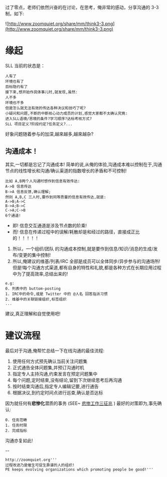 过了零点，老师们依然兴奋的在讨论，在思考，俺非常的感动，分享沟通的 3-3制，如下:

![http://www.zoomquiet.org/share/mm/think3-3.png](http://www.zoomquiet.org/share/mm/think3-3.png)

# 缘起 #
SLL 当前的状态是：
```
人有了
环境也有了
目标隐约有了
接下来,想开始作具体事儿时,就发现,虽然:
人不多
环境也不多
但是怎么就无法有效的传达各种决议和技巧了呢?
小疑问和问题,不断的中断核心动力成员的计划,感觉大家都不太确认究竟:
进入SLL语境/思境的条件?学习顺序?达标考核方式?
SLL 项目定义?阶段约定?任务定义?...
```

好象问题随着参与的加深,越來越多,越來越杂?

## 沟通成本！ ##
其实,一切都是忘记了沟通成本!
简单的说,从俺的体验,沟通成本难以控制在于,沟通节点的线性增长和沟通/确认渠道的指数增长的矛盾和不可控制!
```
比如 A,B两个人沟通时想作到信息有效传达:
A->B 信息传达
B->A 信息反馈,确认理解;
然则 A,B,C 三人时,要作到同等质量的信息有效传达,就是:
A->B;A->C
B->A;B->C
C->A;C->B
6个通道! 
```
  * 即! 信息交互通道是涉及节点数的阶乘!
  * 而! 信息在传递过程中的误解/耗散却是和经过的路径，直接成正比的！！！！！

  1. 所以，一个组织/团队 的沟通成本控制,就是要作到信息/知识/消息的生成/发布/变更的集中控制!
  1. 所以,俺建议的维基/列表/IRC 全部是成员可以全体同步/异步参与的沟通场所!
但是!每个沟通方式渠道,都有自身的特性和礼貌,都是各种方式在长期应用过程中为了提高效率,总结出来的!
```
e.g:
0. 列表中的 buttom-posting
1. IRC中的命令,或是 Twitter 中的 @人名 回答指派习惯
2. 维基中的关联链接组织,标签组织
...
```
建议,真正理解和自觉使用吧!

# 建议流程 #
最后对于沟通,俺帮忙总结一下在线沟通的最佳流程:
  1. 使用任何方式预先确认当前关注问题集
  1. 正式通告全体问题集,并预订沟通时机
  1. 指定专人主持沟通,约束发言在预定问题集中
  1. 每个问题,定时结束,没有结论,留到下次继续思考后再沟通
  1. 按时结束沟通后,指定专人编辑记要,进行通告
  1. 根据决议,到约定时间点进行巡查,确认是否达标

因为就任何有**悲惨化**潜质的事务
(SEE~ [悲惨工作三征兆](http://www.zhuaxia.com/item/611268591) )
最好的对策即为,事先确认:
```
0. 任务范畴
1. 任务时限
2. 完成指标
```
沟通亦复如此!


--
```
http://zoomquiet.org'''
过程改进乃是催生可促生靠谱的人的组织!
PE keeps evolving organizations which promoting people be good!'''
```

